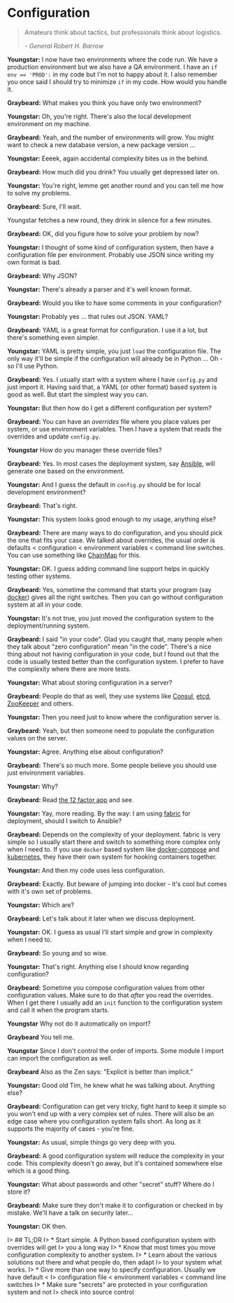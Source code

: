 # Configuration

> Amateurs think about tactics, but professionals think about logistics.
> 
>   *- General Robert H. Barrow*

**Youngstar:** I now have two environments where the code run. We have a
production environment but we also have a QA environment. I have an 
`if env == 'PROD':`  in my code but I'm not to happy about it. I also remember
you once said I should try to minimize `if` in my code. How would you handle
it.

**Graybeard:** What makes you think you have only two environment?

**Youngstar:** Oh, you're right. There's also the local development environment
on my machine.

**Graybeard:** Yeah, and the number of environments will grow. You might want to
check a new database version, a new package version ...

**Youngstar:** Eeeek, again accidental complexity bites us in the behind.

**Graybeard:** How much did you drink? You usually get depressed later on.

**Youngstar:** You're right, lemme get another round and you can tell me how to
solve my problems.

**Graybeard:** Sure, I'll wait.

Youngstar fetches a new round, they drink in silence for a few minutes.

**Graybeard:** OK, did you figure how to solve your problem by now?

**Youngstar:** I thought of some kind of configuration system, then have a
configuration file per environment. Probably use JSON since writing my own
format is bad.

**Graybeard:** Why JSON?

**Youngstar:** There's already a parser and it's well known format.

**Graybeard:** Would you like to have some comments in your configuration?

**Youngstar:** Probably yes ... that rules out JSON. YAML?

**Graybeard:** YAML is a great format for configuration. I use it a lot, but
there's something even simpler.

**Youngstar:** YAML is pretty simple, you just `load` the configuration file.
The only way it'll be simple if the configuration will already be in Python ...
Oh - so I'll use Python.

**Graybeard:** Yes. I usually start with a system where I have `config.py` and
just import it. Having said that, a YAML (or other format) based system is good
as well. But start the simplest way you can.

**Youngstar:** But then how do I get a different configuration per system?

**Graybeard:** You can have an _overrides_ file where you place values per
system, or use environment variables. Then I have a system that reads the
overrides and update `config.py`.

**Youngstar** How do you manager these override files?

**Graybeard:** Yes. In most cases the deployment system, say [Ansible][ansible],
will generate one based on the environment.

**Youngstar:** And I guess the default in `config.py` should be for local
development environment?

**Graybeard:** That's right.

**Youngstar:** This system looks good enough to my usage, anything else?

**Graybeard:** There are many ways to do configuration, and you should pick the
one that fits your case. We talked about overrides, the usual order is defaults
< configuration < environment variables < command line switches. You can use
something like [ChainMap][chmap] for this.

**Youngstar:** OK. I guess adding command line support helps in quickly testing
other systems.

**Graybeard:** Yes, sometime the command that starts your program (say
[docker][docker]) gives all the right switches. Then you can go without
configuration system at all in your code.

**Youngstar:** It's not true, you just moved the configuration system to the
deployment/running system.

**Graybeard:** I said "in your code". Glad you caught that, many people when
they talk about "zero configuration" mean "in the code". There's a nice thing
about not having configuration in your code, but I found out that the code is
usually tested better than the configuration system. I prefer to have the
complexity where there are more tests.

**Youngstar:** What about storing configuration in a server?

**Graybeard:** People do that as well, they use systems like [Consul][consul],
[etcd][etcd], [ZooKeeper][zk] and others.

**Youngstar:** Then you need just to know where the configuration server is.

**Graybeard:** Yeah, but then someone need to populate the configuration values
on the server.

**Youngstar:** Agree. Anything else about configuration?

**Graybeard:** There's so much more. Some people believe you should use just
environment variables.

**Youngstar:** Why?

**Graybeard:** Read [the 12 factor app][ttfa] and see.

**Youngstar:** Yay, more reading. By the way: I am using [fabric][fabric] for
deployment, should I switch to Ansible?

**Graybeard:** Depends on the complexity of your deployment. fabric is very
simple so I usually start there and switch to something more complex only when
I need to. If you use `docker` based system like [docker-compose][dc] and
[kubernetes][kb], they have their own system for hooking containers together.

**Youngstar:** And then my code uses less configuration.

**Graybeard:** Exactly. But beware of jumping into docker - it's cool but comes
with it's own set of problems.

**Youngstar:** Which are?

**Graybeard:** Let's talk about it later when we discuss deployment.

**Youngstar:** OK. I guess as usual I'll start simple and grow in complexity
when I need to.

**Graybeard:** So young and so wise.

**Youngstar:** That's right. Anything else I should know regarding configuration?

**Graybeard:** Sometime you compose configuration values from other
configuration values. Make sure to do that *after* you read the overrides. When
I get there I usually add an `init` function to the configuration system and
call it when the program starts.

**Youngstar** Why not do it automatically on import?

**Graybeard** You tell me.

**Youngstar** Since I don't control the order of imports. Some module I import
can import the configuration as well.

**Graybeard** Also as the Zen says: "Explicit is better than implicit."

**Youngstar:** Good old Tim, he knew what he was talking about. Anything else?

**Graybeard:** Configuration can get very tricky, fight hard to keep it simple
so you won't end up with a very complex set of rules. There will also be an
edge case where you configuration system falls short. As long as it supports
the majority of cases - you're fine.

**Youngstar:** As usual, simple things go very deep with you.

**Graybeard:** A good configuration system will reduce the complexity in your
code. This complexity doesn't go away, but it's contained somewhere else
which is a good thing.

**Youngstar:** What about passwords and other "secret" stuff? Where do I store
it?

**Graybeard:** Make sure they don't make it to configuration or checked in by
mistake. We'll have a talk on security later...

**Youngstar:** OK then.

I> ## TL;DR
I> * Start simple. A Python based configuration system with overrides will get
I>    you a long way
I> * Know that most times you move configuration complexity to another system.
I> * Learn about the various solutions out there and what people do, then adapt
I>   to your system what works.
I> * Give more than one way to specify configuration. Usually we have default <
I>   configuration file < environment variables < command line switches
I> * Make sure "secrets" are protected in your configuration system and not
I>   check into source control

[ansible]: http://www.ansible.com/
[chmap]: https://docs.python.org/3/library/collections.html#collections.ChainMap
[consul]: https://www.consul.io/
[docker]: https://www.docker.com/
[dc]: https://docs.docker.com/compose/
[etcd]: https://coreos.com/etcd/docs/latest/
[fabric]: http://www.fabfile.org/
[kb]: http://kubernetes.io/
[ttfa]: http://12factor.net/
[zk]: https://zookeeper.apache.org/
